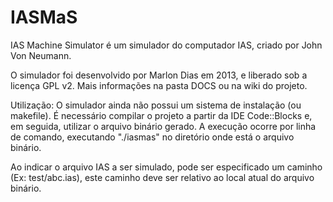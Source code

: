 IASMaS
======

IAS Machine Simulator é um simulador do computador IAS, criado por John Von Neumann.

O simulador foi desenvolvido por Marlon Dias em 2013, e liberado sob a licença GPL v2. 
Mais informações na pasta DOCS ou na wiki do projeto.


Utilização:
O simulador ainda não possui um sistema de instalação (ou makefile).
É necessário compilar o projeto a partir da IDE Code::Blocks e, em seguida, utilizar o arquivo binário gerado.
A execução ocorre por linha de comando, executando "./iasmas" no diretório onde está o arquivo binário.

Ao indicar o arquivo IAS a ser simulado, pode ser especificado um caminho (Ex: test/abc.ias), este caminho deve ser relativo ao local atual do arquivo binário.
